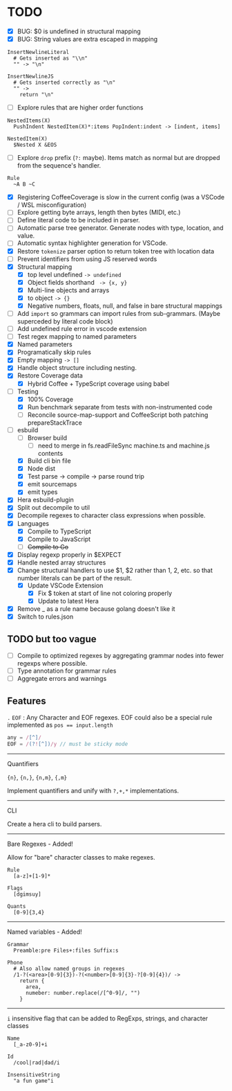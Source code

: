 TODO
====

- [x] BUG: $0 is undefined in structural mapping
- [x] BUG: String values are extra escaped in mapping
```hera
InsertNewlineLiteral
  # Gets inserted as "\\n"
  "" -> "\n"

InsertNewlineJS
  # Gets inserted correctly as "\n"
  "" ->
    return "\n"
```
- [ ] Explore rules that are higher order functions
```hera
NestedItems(X)
  PushIndent NestedItem(X)*:items PopIndent:indent -> [indent, items]

NestedItem(X)
  $Nested X &EOS
```
- [ ] Explore `drop` prefix (`?:` maybe). Items match as normal but are dropped from the sequence's handler.
```
Rule
  ~A B ~C
```
- [x] Registering CoffeeCoverage is slow in the current config (was a VSCode / WSL misconfiguration)
- [ ] Explore getting byte arrays, length then bytes (MIDI, etc.)
- [ ] Define literal code to be included in parser.
- [ ] Automatic parse tree generator. Generate nodes with type, location, and value.
- [ ] Automatic syntax highlighter generation for VSCode.
- [x] Restore `tokenize` parser option to return token tree with location data
- [ ] Prevent identifiers from using JS reserved words
- [x] Structural mapping
  - [x] top level undefined `-> undefined`
  - [x] Object fields shorthand ` -> {x, y}`
  - [x] Multi-line objects and arrays
  - [x] to object `-> {}`
  - [x] Negative numbers, floats, null, and false in bare structural mappings
- [ ] Add `import` so grammars can import rules from sub-grammars. (Maybe superceded by literal code block)
- [ ] Add undefined rule error in vscode extension
- [ ] Test regex mapping to named parameters
- [x] Named parameters
- [x] Programatically skip rules
- [x] Empty mapping `-> []`
- [x] Handle object structure including nesting.
- [x] Restore Coverage data
  - [x] Hybrid Coffee + TypeScript coverage using babel
- [ ] Testing
  - [x] 100% Coverage
  - [x] Run benchmark separate from tests with non-instrumented code
  - [ ] Reconcile source-map-support and CoffeeScript both patching prepareStackTrace
- [ ] esbuild
  - [ ] Browser build
    - [ ] need to merge in fs.readFileSync machine.ts and machine.js contents
  - [x] Build cli bin file
  - [x] Node dist
  - [x] Test parse -> compile -> parse round trip
  - [x] emit sourcemaps
  - [x] emit types
- [x] Hera esbuild-plugin
- [x] Split out decompile to util
- [x] Decompile regexes to character class expressions when possible.
- [x] Languages
  - [x] Compile to TypeScript
  - [x] Compile to JavaScript
  - [ ] ~~Compile to Go~~
- [x] Display regexp properly in $EXPECT
- [x] Handle nested array structures
- [x] Change structural handlers to use $1, $2 rather than 1, 2, etc. so that number literals can be part of the result.
  - [x] Update VSCode Extension
    - [x] Fix $ token at start of line not coloring properly
    - [x] Update to latest Hera
- [x] Remove _ as a rule name because golang doesn't like it
- [x] Switch to rules.json

TODO but too vague
---

- [ ] Compile to optimized regexes by aggregating grammar nodes into fewer regexps where possible.
- [ ] Type annotation for grammar rules
- [ ] Aggregate errors and warnings

Features
--------

`.` `EOF` : Any Character and EOF regexes. EOF could also be a special rule
implemented as `pos == input.length`

```javascript
any = /[^]/
EOF = /(?![^])/y // must be sticky mode
```

---

Quantifiers

`{n}`, `{n,}`, `{n,m}`, `{,m}`

Implement quantifiers and unify with `?,+,*` implementations.

---

CLI

Create a hera cli to build parsers.

---

Bare Regexes - Added!

Allow for "bare" character classes to make regexes.

```hera
Rule
  [a-z]+[1-9]*

Flags
  [dgimsuy]

Quants
  [0-9]{3,4}
```

---

Named variables - Added!

```hera
Grammar
  Preamble:pre Files+:files Suffix:s

Phone
  # Also allow named groups in regexes
  /1-?(<area>[0-9]{3})-?(<number>[0-9]{3}-?[0-9]{4})/ ->
    return {
      area,
      numeber: number.replace(/[^0-9]/, "")
    }
```

---

`i` insensitive flag that can be added to RegExps, strings, and character classes

```hera
Name
  [_a-z0-9]+i

Id
  /cool|rad|dad/i

InsensitiveString
  "a fun game"i
```
